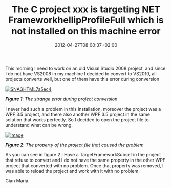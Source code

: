 ﻿---
title: "The C project xxx is targeting NET FrameworkhellipProfileFull which is not installed on this machine error"
description: ""
date: 2012-04-27T08:00:37+02:00
draft: false
tags: [Visual Studio]
categories: [NET framework]
---
This morning I need to work on an old Visual Studio 2008 project, and since I do not have VS2008 in my machine I decided to convert to VS2010, all projects converts well, but one of them have this error during conversion

[![SNAGHTML7a5ec4](http://www.codewrecks.com/blog/wp-content/uploads/2012/04/SNAGHTML7a5ec4_thumb.png "SNAGHTML7a5ec4")](http://www.codewrecks.com/blog/wp-content/uploads/2012/04/SNAGHTML7a5ec4.png)

 ***Figure 1***: *The strange error during project conversion*

I never had such a problem in this installation, moreover the project was a WPF 3.5 project, and there also another WPF 3.5 project in the same solution that works perfectly. So I decided to open the project file to understand what can be wrong.

[![image](http://www.codewrecks.com/blog/wp-content/uploads/2012/04/image_thumb3.png "image")](http://www.codewrecks.com/blog/wp-content/uploads/2012/04/image3.png)

 ***Figure 2***: *The property of the project file that caused the problem*

As you can see in figure 2 I Have a TargetFrameworkSubset in the project that refuse to convert and I do not have the same property in the other WPF project that converted with no problem. Once that property was removed, I was able to reload the project and work with it with no problem.

Gian Maria.
